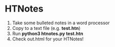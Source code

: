 # HTNotes

1) Take some bulleted notes in a word processor
2) Copy to a text file (e.g. **test.htn**)
3) Run **python3 htnotes.py test.htn**
4) Check out.html for your HTNotes!
